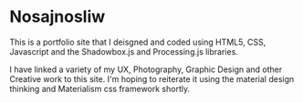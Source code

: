 # Nosajnosliw

This is a portfolio site that I deisgned and coded using HTML5, CSS, 
Javascript and the Shadowbox.js and Processing.js libraries.

I have linked a variety of my UX, Photography, Graphic Design and other Creative
work to this site.  I'm hoping to reiterate it using the material design thinking
and Materialism css framework shortly.

